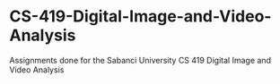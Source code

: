 # CS-419-Digital-Image-and-Video-Analysis
Assignments done for the Sabanci University CS 419 Digital Image and Video Analysis
